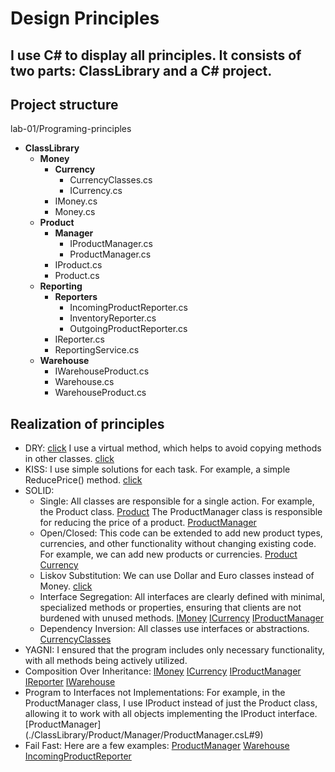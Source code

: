 # Design Principles

## I use C# to display all principles. It consists of two parts: ClassLibrary and a C# project.

## Project structure

lab-01/Programing-principles
- **ClassLibrary**
  - **Money**
    - **Currency**
      - CurrencyClasses.cs
      - ICurrency.cs
    - IMoney.cs
    - Money.cs
  - **Product**
    - **Manager**
      - IProductManager.cs
      - ProductManager.cs
    - IProduct.cs
    - Product.cs
  - **Reporting**
    - **Reporters**
      - IncomingProductReporter.cs
      - InventoryReporter.cs
      - OutgoingProductReporter.cs
    - IReporter.cs
    - ReportingService.cs
  - **Warehouse**
    - IWarehouseProduct.cs
    - Warehouse.cs
    - WarehouseProduct.cs

## Realization of principles

- DRY: [click](./ClassLibrary/Money/Money.cs#L21) I use a virtual method, which helps to avoid copying methods in other classes. [click](./ClassLibrary/Money/CurrencyClasses.cs#L21)
- KISS: I use simple solutions for each task. For example, a simple ReducePrice() method. [click](./ClassLibrary/Product/Manager/ProductManager)
- SOLID:
  - Single: All classes are responsible for a single action. For example, the Product class. [Product](./ClassLibrary/Product/Product.csL#13) The ProductManager class is responsible for reducing the price of a product. [ProductManager](./ClassLibrary/Product/Product/Manager/ProductManager.cs#L9)
  - Open/Closed: This code can be extended to add new product types, currencies, and other functionality without changing existing code. For example, we can add new products or currencies. [Product](./ClassLibrary/Product/IProduct.csL#13) [Currency](./ClassLibrary/Money/Currency/ICurrency.csL#9)
  - Liskov Substitution: We can use Dollar and Euro classes instead of Money. [click](./ClassLibrary/Money/CurrencyClasses.cs#L10)
  - Interface Segregation: All interfaces are clearly defined with minimal, specialized methods or properties, ensuring that clients are not burdened with unused methods. [IMoney](./ClassLibrary/Money) [ICurrency](./ClassLibrary/Currency) [IProductManager](./ClassLibrary/Manager)
  - Dependency Inversion: All classes use interfaces or abstractions. [CurrencyClasses](./ClassLibrary/Money/Curremcy/CurrencyClasses.cs)
- YAGNI: I ensured that the program includes only necessary functionality, with all methods being actively utilized.
- Composition Over Inheritance: [IMoney](./ClassLibrary/Money) [ICurrency](./ClassLibrary/Currency) [IProductManager](./ClassLibrary/Manager) [IReporter](./ClassLibrary/Reporting/IReporter.cs) [IWarehouse](./ClassLibrary/Warehouse/IWarehouse.cs)
- Program to Interfaces not Implementations: For example, in the ProductManager class, I use IProduct instead of just the Product class, allowing it to work with all objects implementing the IProduct interface. [ProductManager] (./ClassLibrary/Product/Manager/ProductManager.csL#9)
- Fail Fast: Here are a few examples: [ProductManager](./ClassLibrary/Product/Manager/ProductManager.cs#L11) [Warehouse](./ClassLibrary/Warehouse/Warehouse.cs#L22) [IncomingProductReporter](./ClassLibrary/Reporting/Reportes/IncomingProductReporter.cs#L26)
